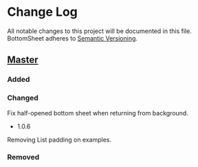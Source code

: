 # Change Log
All notable changes to this project will be documented in this file.
BottomSheet adheres to [Semantic Versioning](http://semver.org/).

## [Master](https://github.com/weitieda/BottomSheet)
### Added

### Changed

Fix half-opened bottom sheet when returning from background.

- 1.0.6

Removing List padding on examples.

### Removed
